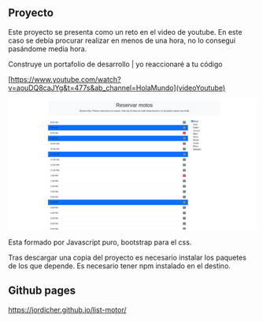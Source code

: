 ## Proyecto

Este proyecto se presenta como un reto en el video de youtube. 
En este caso se debía procurar realizar en menos de una hora, no lo conseguí pasándome media hora.

Construye un portafolio de desarrollo | yo reaccionaré a tu código

[https://www.youtube.com/watch?v=aouDQ8caJYg&t=477s&ab_channel=HolaMundo](videoYoutube)


![Design preview](./img/reservar.png)

Esta formado por Javascript puro, bootstrap para el css.

Tras descargar una copia del proyecto es necesario instalar los paquetes de los que depende.
Es necesario tener npm instalado en el destino.


## Github pages
https://jordicher.github.io/list-motor/
